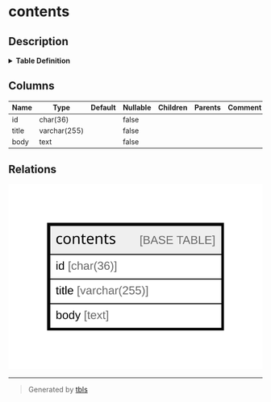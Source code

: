 # contents

## Description

<details>
<summary><strong>Table Definition</strong></summary>

```sql
CREATE TABLE `contents` (
  `id` char(36) NOT NULL,
  `title` varchar(255) NOT NULL,
  `body` text NOT NULL
) ENGINE=InnoDB DEFAULT CHARSET=utf8mb3
```

</details>

## Columns

| Name | Type | Default | Nullable | Children | Parents | Comment |
| ---- | ---- | ------- | -------- | -------- | ------- | ------- |
| id | char(36) |  | false |  |  |  |
| title | varchar(255) |  | false |  |  |  |
| body | text |  | false |  |  |  |

## Relations

![er](contents.svg)

---

> Generated by [tbls](https://github.com/k1LoW/tbls)
